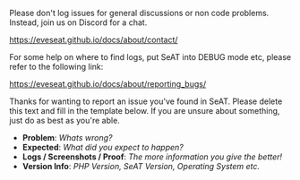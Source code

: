Please don't log issues for general discussions or non code problems. Instead, join us on Discord for a chat.

https://eveseat.github.io/docs/about/contact/

For some help on where to find logs, put SeAT into DEBUG mode etc, please refer to the following link:

https://eveseat.github.io/docs/about/reporting_bugs/

Thanks for wanting to report an issue you've found in SeAT. Please delete
this text and fill in the template below. If you are unsure about something,
just do as best as you're able.

* **Problem**: _Whats wrong?_
* **Expected**: _What did you expect to happen?_
* **Logs / Screenshots / Proof**: _The more information you give the better!_
* **Version Info**: _PHP Version, SeAT Version, Operating System etc._
